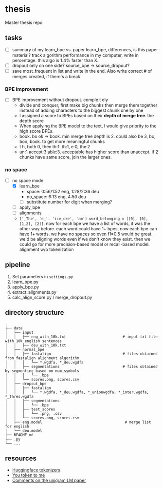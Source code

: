 # thesis

Master thesis repo

## tasks

* [ ] summary of my learn_bpe vs. paper learn_bpe, differences, is this paper material? track algorithm performance in my computer, write in percentage. this algo is 1.4% faster than X.
* [ ] dropout only on one side? source_bpe -> source_dropout?
* [ ] save most_frequent in list and write in the end. Also write correct \# of merges created, if there's a break

### BPE improvement

* [ ] BPE improvement without dropout. comple t ely
  * divide and conquer, first make big chunks then merge them together instead of adding characters to the biggest chunk one by one
  * I assigned a score to BPEs based on their **depth of merge tree**. the depth score
  * When applying the BPE model to the text, I would give priority to the high score BPEs.
  * book. bo ok -> book. min merge tree depth is 2. could also be 3, bo, boo, book. to get more meaningful chunks
  * t h, both 0, then th:1. th:1, e:0, the:2
  * un:1 accept:3 able:3. acceptable has higher score than unaccept. if 2 chunks have same score, join the larger ones.

### no space

* [ ] no space mode
  * [X] learn_bpe
    * space: 0:56/1:52 eng, 1:28/2:36 deu
    * no_space: 6:13 eng, 4:50 deu
    * [ ] substitute number for digit when merging?
  * [ ] apply_bpe
  * [ ] alignments
  * `['_The', 'e_'. 'ice_cre', 'am'] word_belonging = [[0], [0], [1,2], [2]]`. now for each bpe we have a list of words, it was the other way before. each word could have 1+ bpes, now each bpe can have 1+ words. we have no spaces so even f1=0.5 would be great. we'd be aligning words even if we don't know they exist. then we could go for more precision-based model or recall-based model. alignment w/o tokenization

## pipeline

1. Set parameters in `settings.py`
2. learn_bpe.py
3. apply_bpe.py
4. extract_alignments.py
5. calc_align_score.py / merge_dropout.py

## directory structure

```
.
├── data
│   ├── input
│   │   ├── eng_with_10k.txt                          # input txt file with 10k english sentences
│   │   ├── deu_with_10k.txt
│   ├── normal_bpe
│   │   ├── fastalign                                 # files obtained from fastalign alignment algorithm
│   │   │   └── *.wgdfa, *_deu.wgdfa
│   │   ├── segmentations                             # files obtained by segmenting based on num_symbols
│   │   │   └── .bpe
│   │   └── scores.png, scores.csv
│   ├── dropout_bpe
│   │   ├── fastalign
│   │   │   └── *.wgdfa, *_deu.wgdfa, *_unionwgdfa, *_inter.wgdfa, *_thres.wgdfa
│   │   ├── segmentations
│   │   │   └── .bpe
│   │   ├── test_scores
│   │   │   └── .png, .csv
│   │   └── scores.png, scores.csv
│   ├── eng.model                                      # merge list for english
│   └── deu.model
├── README.md
├── .py
└── ...
```

## resources

* [Huggingface tokenizers](https://github.com/huggingface/tokenizers)
* [You token to me](https://github.com/VKCOM/YouTokenToMe)
* [Comments on the unigram LM paper](http://www.timoschick.com/paper%20picks/2020/04/14/bpe-is-suboptimal-for-lm-pretraining.html)

